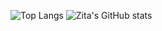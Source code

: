 
![Top Langs](https://github-readme-stats.vercel.app/api/top-langs/?username=zitarr&layout=compact)
![Zita's GitHub stats](https://github-readme-stats.vercel.app/api?username=zitarr&show_icons=true&hide_title=true&hide=issues&include_all_commits=true&line_height=30)
